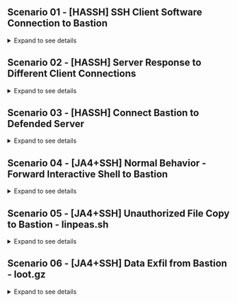 ## Scenario 01 - [HASSH] SSH Client Software Connection to Bastion
<details>
  <summary>Expand to see details</summary>
Summary: Examine HASSH results when different SSH client software is used to connect to bastion

Connect from User PC to Bastion with username bob

  - User PC - 192.168.91.132 (Windows 10)
  - Bastion - 192.168.91.129 (Debian12)

PCAP Filter:
```bash
tcpdump -ni ens33 'tcp and port 22' -w scenario01.pcap
```


<details>
  <summary>PuTTY Client Connection</summary>
  
  Extract HASSH for `PuTTY` with tshark

  ```bash
  $ tshark -nr scenario01_putty_short.pcap -Y 'ssh.message_code == 20' -T fields -e frame.number -e ip.src -e ip.dst -e _ws.col.Info -e ssh.kex.hassh
7	192.168.91.132	192.168.91.129	Client: Key Exchange Init	1dd4d89cd6b7a1f7b06acf808260c130
8	192.168.91.129	192.168.91.132	Server: Key Exchange Init	
  ```  
  
</details>


<details>
  <summary>MS Terminal SSH Client</summary>
  
  Extract HASSH for `MS Terminal ssh` with tshark
  ```bash
  $ tshark -nr scenario01_ms_terminal_short.pcap -Y 'ssh.message_code == 20' -T fields -e frame.number -e ip.src -e ip.dst -e _ws.col.Info -e ssh.kex.hassh
7	192.168.91.132	192.168.91.129	Client: Key Exchange Init	ec7378c1a92f5a8dde7e8b7a1ddf33d1
8	192.168.91.129	192.168.91.132	Server: Key Exchange Init	
  ```
</details>

### Conclusion

Using different client software on UserPC produces different HASSH values. There is a difference between PuTTY and MS Terminal ssh.

| HASSH Value    | SSH Client Software       |
|----------------|----------------|
| 1dd4d89cd6b7a1f7b06acf808260c130  | PuTTY  |
| ec7378c1a92f5a8dde7e8b7a1ddf33d1  | MS Terminal ssh  |

TODO: extract client algorithms each software used - maybe in Appendix for space saving?

</details>

## Scenario 02 - [HASSH] Server Response to Different Client Connections
<details>
  <summary>Expand to see details</summary>
Summary: Examine HASSHserver results when different SSH client software is used to connect to bastion. PCAPs are copied from Scenario01.

Extract HASSHserver with tshark
```bash
$ tshark -nr scenario02_putty_short.pcap -Y 'ssh.message_code == 20' -T fields -e frame.number -e ip.src -e ip.dst -e _ws.col.Info -e ssh.kex.hasshserver
7	192.168.91.132	192.168.91.129	Client: Key Exchange Init	
8	192.168.91.129	192.168.91.132	Server: Key Exchange Init	a65c3b91f743d3f246e72172e77288f1
```

Extract HASSHserver with tshark
```bash
$ tshark -nr scenario02_ms_terminal_short.pcap -Y 'ssh.message_code == 20' -T fields -e frame.number -e ip.src -e ip.dst -e _ws.col.Info -e ssh.kex.hasshserver
7	192.168.91.132	192.168.91.129	Client: Key Exchange Init	
8	192.168.91.129	192.168.91.132	Server: Key Exchange Init	a65c3b91f743d3f246e72172e77288f1
```
TODO: extract server algorithms each software used - maybe in Appendix for space saving?

### Conclusion

hasshServer remains constant regardless of client connection

| HASSHserver Value    | SSH Client Software       |
|----------------|----------------|
|  a65c3b91f743d3f246e72172e77288f1 | PuTTY  |
|  a65c3b91f743d3f246e72172e77288f1 | MS Terminal ssh  |

</details>

## Scenario 03 - [HASSH] Connect Bastion to Defended Server 
<details>
  <summary>Expand to see details</summary>
Summary: Use either PuTTY or MS Terminal ssh to establish connection from UserPC to Bastion. Establish connection from Bastion to Defended Server. Examine HASSH and HASSHserver for Bastion to Defended Server.

  - User PC - 192.168.91.132 (Windows 10)
  - Bastion - 192.168.91.129 (Debian12)
  - Defended Server - 192.168.91.133 (Debain12)

<details>
<summary>PCAP Filter</summary>

```bash
tcpdump -ni ens33 'tcp and port 22' -w scenario03.pcap
```
</details>

Extract HASSH and HASSHserver with tshark

```bash
$ tshark -nr scenario03.pcap -Y 'ssh.message_code == 20 and ip.addr == 192.168.91.133' -T fields -e frame.number -e ip.src -e ip.dst -e _ws.col.Info -e ssh.kex.hassh -e ssh.kex.hasshserver
48	192.168.91.129	192.168.91.133	Client: Key Exchange Init	aae6b9604f6f3356543709a376d7f657	
49	192.168.91.133	192.168.91.129	Server: Key Exchange Init	a65c3b91f743d3f246e72172e77288f1
```

### Conclusion:

Client HASSH uses SSH software on Bastion installed by Debian12. This `aae6b9604f6f3356543709a376d7f657` is different from PuTTY HASSH `1dd4d89cd6b7a1f7b06acf808260c130` and MS Terminal ssh HASSH `ec7378c1a92f5a8dde7e8b7a1ddf33d1`

| HASSH Value    | SSH Client Software       |
|----------------|----------------|
| 1dd4d89cd6b7a1f7b06acf808260c130  | PuTTY  |
| ec7378c1a92f5a8dde7e8b7a1ddf33d1  | MS Terminal ssh  |
| aae6b9604f6f3356543709a376d7f657  | OpenSSH Client from Bastion host |

Server HASSHserver `a65c3b91f743d3f246e72172e77288f1` remains constant from Scenario02.

Note: sshd_config is the same on both Bastion and Defended Server, resulting in same HASSHserver

| HASSHserver Value    | SSH Client Software       |
|----------------|----------------|
|  a65c3b91f743d3f246e72172e77288f1 | Scenario02 Bastion HASSHserver  |
|  a65c3b91f743d3f246e72172e77288f1 | Scenario03 Defended Server HASSHserver  |

</details>

## Scenario 04 - [JA4+SSH] Normal Behavior - Forward Interactive Shell to Bastion
<details>
  <summary>Expand to see details</summary>
Summary: Connect from UserPC to Bastion using either UserPC SSH client software. Perform typical system administator commands such as checking system information.

Systems used:

  - User PC - 192.168.91.132 (Windows 10 using MS Terminal ssh)
  - Bastion - 192.168.91.129 (Debian12)

System commands executed on Bastion:
```bash
pwd
whoami
cat /etc/os-release
uptime
uname -a
who
exit
```

<details>
<summary>PCAP Filter</summary>

```bash
tcpdump -ni ens33 'tcp and port 22' -w scenario04.pcap
```
</details>

Modify JA4.py script to calculate JA4+SSH values based on 20 SSH Packets. JA4.py by default will monitor 200 packets before calculating fingerprint. Modification is required because of the limited number of commands entered on the host.

Modify line 406 in script:
https://github.com/FoxIO-LLC/ja4/blob/main/python/ja4.py#L406

Conclusion:

JA4+SSH prints JA4SSH.x values indicating expected forward interactive shell. Each keystroke is encrypted on the client and sent to the server. A TCP ACK is sent acknowledging the encrypted packet from the client. Thus, the JA4+SSH fingerprint - c36s36_xxxx_xxxx

```json
$ ja4 scenario04_nopatch.pcap -J
{
    "stream": 0,
    "src": "192.168.91.132",
    "dst": "192.168.91.129",
    "srcport": "49765",
    "dstport": "22",
    "client_ttl": "128",
    "server_ttl": "64",
    "JA4L-S": "8_64",
    "JA4L-C": "1225_128",
    "ssh_extras": {
        "hassh": "ec7378c1a92f5a8dde7e8b7a1ddf33d1",
        "hassh_server": "a65c3b91f743d3f246e72172e77288f1",
        "ssh_protocol_client": "SSH-2.0-OpenSSH_for_Windows_8.1",
        "ssh_protocol_server": "SSH-2.0-OpenSSH_9.2p1 Debian-2+deb12u3",
        "encryption_algorithm": "chacha20-poly1305@openssh.com"
    },
    "JA4SSH.1": "c33s44_c9s11_c4s3",
    "JA4SSH.2": "c36s36_c9s11_c10s0",
    "JA4SSH.3": "c36s36_c9s11_c10s0",
    "JA4SSH.4": "c36s36_c10s10_c10s0",
    "JA4SSH.5": "c36s36_c8s12_c10s0",
    "JA4SSH.6": "c36s36_c8s12_c10s0",
    "JA4SSH.7": "c36s36_c7s13_c8s0",
    "JA4SSH.8": "c36s36_c7s13_c10s0",
    "JA4SSH.9": "c36s36_c0s0_c0s1"
}
```

</details>

## Scenario 05 - [JA4+SSH] Unauthorized File Copy to Bastion - linpeas.sh
<details>
  <summary>Expand to see details</summary>

Summary: Simulate an unauthorized file copy using SCP from UserPC to Bastion. File copied in example is linpeas.sh without any obfuscation or armoring.

Systems used:

  - User PC - 192.168.91.132 (Windows 10 using MS Terminal ssh)
  - Bastion - 192.168.91.129 (Debian12)

File details for `linpeas.sh` on UserPC
```bash
PS C:\Users\Bob> ls -l linpeas.sh


    Directory: C:\Users\Bob


Mode                 LastWriteTime         Length Name
----                 -------------         ------ ----
-a----        10/15/2024  12:05 PM         824745 linpeas.sh
```

Execute SCP command to simulate unauthorized file copy to Bastion

```bash
$ scp linpeas.sh bob@bastion:~/
```

<details>
<summary>PCAP Filter</summary>

```bash
tcpdump -ni ens33 'tcp and port 22' -w scenario05.pcap
```
</details>



Conclusion:

The file chosen is 824745 bytes. The MTU for this network is 1500 bytes. As the Secure Copy (SCP) process encrypts the file and sends over SSH, the JA4+SSH fingerprint value detects the SSH payload as 1460 bytes, allowing 20 bytes for the IP and TCP header values. Previously, the SSH payload was padded to 36 bytes based on the encryption algorithms used in the connection.

```json
$ ja4 scenario05.pcap -J
{
    "stream": 0,
    "src": "192.168.91.132",
    "dst": "192.168.91.129",
    "srcport": "49826",
    "dstport": "22",
    "client_ttl": "128",
    "server_ttl": "64",
    "JA4L-S": "9_64",
    "JA4L-C": "1327_128",
    "ssh_extras": {
        "hassh": "ec7378c1a92f5a8dde7e8b7a1ddf33d1",
        "hassh_server": "a65c3b91f743d3f246e72172e77288f1",
        "ssh_protocol_client": "SSH-2.0-OpenSSH_for_Windows_8.1",
        "ssh_protocol_server": "SSH-2.0-OpenSSH_9.2p1 Debian-2+deb12u3",
        "encryption_algorithm": "chacha20-poly1305@openssh.com"
    },
    "JA4SSH.1": "c1460s36_c185s15_c4s131",
    "JA4SSH.2": "c1460s36_c0s0_c0s1"
}
```

| JA4+SSH Value    | Simulated Activity       |
|----------------|----------------|
|  c36s36_c10s10_c10s0 | Forward Interactive Shell   |
|  c1460s36_c185s15_c4s131 | Unauthorized SCP to Bastion  |

</details>

## Scenario 06 - [JA4+SSH] Data Exfil from Bastion - loot.gz
<details>
  <summary>Expand to see details</summary>

Summary: Simulate data exfiltration from Bastion. Secure Copy (SCP) a file from Bastion to UserPC. A generated file on Bastion host is SCP to UserPC.

Systems used:

  - User PC - 192.168.91.132 (Windows 10 using MS Terminal ssh)
  - Bastion - 192.168.91.129 (Debian12)

<details>
<summary>Generate `loot.gz` file for data exfiltration simulation on Bastion</summary>

```bash
$ dd if=/dev/urandom of=loot bs=1M count=1
1+0 records in
1+0 records out
1048576 bytes (1.0 MB, 1.0 MiB) copied, 0.00341959 s, 307 MB/s
$ gzip loot
$ ls -l loot.gz
-rw-r--r-- 1 bob bob 10487383 Oct 19 16:23 loot.gz
```
</details>


Execute SCP command to simulate unauthorized file copy to Bastion

```bash
$ scp bob@bastion:~/loot.gz .
```

<details>
<summary>PCAP Filter</summary>

```bash
tcpdump -ni ens33 'tcp and port 22' -w scenario06.pcap
```
</details>

Conclusion:

Similar to Scenario05, the server (Bastion) is the one sending data via SSH with very few client interactions. The JA4+SSH fingerprint value accurately represents this scenario.

```json
$ ja4 scenario06.pcap -J
{
    "stream": 0,
    "src": "192.168.91.132",
    "dst": "192.168.91.129",
    "srcport": "49897",
    "dstport": "22",
    "client_ttl": "128",
    "server_ttl": "64",
    "JA4L-S": "9_64",
    "JA4L-C": "1391_128",
    "ssh_extras": {
        "hassh": "ec7378c1a92f5a8dde7e8b7a1ddf33d1",
        "hassh_server": "a65c3b91f743d3f246e72172e77288f1",
        "ssh_protocol_client": "SSH-2.0-OpenSSH_for_Windows_8.1",
        "ssh_protocol_server": "SSH-2.0-OpenSSH_9.2p1 Debian-2+deb12u3",
        "encryption_algorithm": "chacha20-poly1305@openssh.com"
    },
    "JA4SSH.1": "c60s1460_c11s189_c13s3",
    "JA4SSH.2": "c60s1460_c0s200_c10s0",
    "JA4SSH.3": "c36s1460_c3s197_c10s0"
}
```

| JA4+SSH Value    | Simulated Activity       |
|----------------|----------------|
|  c36s36_c10s10_c10s0 | Forward Interactive Shell   |
|  c1460s36_c185s15_c4s131 | Unauthorized SCP to Bastion  |
|  c60s1460_c0s200_c10s0  | Data Exfiltration from Bastion      |

</details>